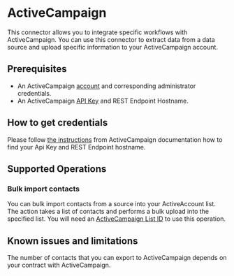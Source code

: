 
# ActiveCampaign

This connector allows you to integrate specific workflows with ActiveCampaign. You can use this connector to extract data from a data source and upload specific information to your ActiveCampaign account. 

## Prerequisites

* An ActiveCampaign [account](https://www.activecampaign.com/) and corresponding administrator credentials.
* An ActiveCampaign [API Key](https://help.activecampaign.com/hc/articles/207317590-Getting-started-with-the-API#how-to-obtain-your-activecampaign-api-url-and-key) and REST Endpoint Hostname.

## How to get credentials

Please follow [the instructions](https://help.activecampaign.com/hc/articles/207317590-Getting-started-with-the-API#how-to-obtain-your-activecampaign-api-url-and-key) from ActiveCampaign documentation how to find your Api Key and REST Endpoint hostname.

## Supported Operations

### Bulk import contacts

You can bulk import contacts from a source into your ActiveAccount list. The action takes a list of contacts and performs a bulk upload into the specified list. You will need an [ActiveCampaign List ID](https://help.activecampaign.com/hc/en-us/articles/360000030559-How-to-create-a-list-in-ActiveCampaign) to use this operation. 

## Known issues and limitations

The number of contacts that you can export to ActiveCampaign depends on your contract with ActiveCampaign.
